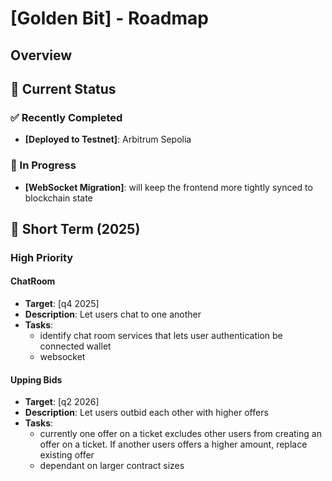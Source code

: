 # [Golden Bit] - Roadmap

## Overview

## 🎯 Current Status

### ✅ Recently Completed
- **[Deployed to Testnet]**: Arbitrum Sepolia

### 🚀 In Progress
- **[WebSocket Migration]**: will keep the frontend more tightly synced to blockchain state

## 📅 Short Term (2025)

### High Priority

#### **ChatRoom**
- **Target**: [q4 2025]
- **Description**: Let users chat to one another
- **Tasks**:
  - identify chat room services that lets user authentication be connected wallet
  - websocket

#### **Upping  Bids**
- **Target**: [q2 2026]
- **Description**: Let users outbid each other with higher offers
- **Tasks**:
  - currently one offer on a ticket excludes other users from creating an offer on a ticket. If another users offers a higher amount, replace existing offer
  - dependant on larger contract sizes
